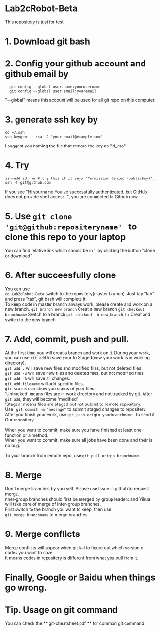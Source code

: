 # Lab2cRobot-Beta
This repository is just for test</br>
   # 1. Download git bash</br>
   # 2. Config your github account and github email by</br>
   ```
     git config --global user.name:yourusername
     git config --global user.email:youremail   
   ```
   "--global" means this account will be used for all git repo on this computer. </br>
   # 3. generate ssh key by</br>
   ```
   cd ~/.ssh
   ssh-keygen -t rsa -C "your_email@example.com"
   ```
   I suggest you naming the file that restore the key as "id_rsa"</br>  
   # 4. Try</br>
   ```
   ssh-add id_rsa # try this if it says 'Permission denied (publickey)'.
   ssh -T git@github.com
   ```
   If you see "Hi yourname You've successfully authenticated, but GitHub does not provide shell access. ",
   you are connected to Github now.</br>
   # 5. Use ```git clone 'git@github:repositeryname' ``` to clone this repo to your laptop</br>
   You can find relative link which should be in '' by clicking the button "clone or download". </br>
   # 6. After succeesfully clone
   You can use  
   ```cd Lab2cRobot-Beta``` switch to the repositery(master branch). Just tap "lab" and press "tab", git bash will complete it</br>
   To keep code in master branch always work, please create and work on a new branch.
   ```git branch new branch``` Creat a new branch
   ```git checkout branchname``` Switch to a branch
   ```git checkout -b new_branch_ha``` Creat and switch to the new branch
   # 7. Add, commit, push and pull. 
   At the first time you will creat a branch and work on it. 
   During your work, you can use ```git add``` to save your to Staged(now your work is in working directory).</br>
   ```git add .``` will save new files and modified files, but not deleted files.</br>
   ```git add -u``` will save new files and deleted files, but not modified files.</br>
   ```git add -A``` will save all changes.</br>
   ```git add filename``` will add specific files.</br> 
   ```git status``` can show you status of your files.</br>
   'Untracked' means files are in work directory and not tracked by git. After ```git add```, they will become 'modified'</br>
   'Staged' means files are staged but not submit to remote repositery.</br>
   Use ``` git commit -m "message"``` to submit staged changes to repositery.</br>
   After you finish your work, use ```git push origin yourbranchname ``` to send it Our repositery.</br>  
   When you want to commit, make sure you have finished at least one function or a method.</br>
   When you want to commit, make sure all jobs have been done and their is no bug.</br>
   </br>
   To your branch from remote repo, use ```git pull origin branchname```. 
   # 8. Merge 
   Don't merge branches by yourself. Please use Issue in github to request merge. </br>
   nner-group branches should first be merged by group leaders and Yihua will take care of merge of inter-group branches.</br>
   First switch to the branch you want to keep, then use</br>
   ```git merge branchname``` to merge branches.
   # 9. Merge conflicts
   Merge conflicts will appear when git fail to figure out which version of codes you want to save.</br>
   It means codes in repositery is different from what you pull from it.

   # Finally, Google or Baidu when things go wrong.

   # Tip. Usage on git command
   You can check the ** git-cheatsheet.pdf ** for common git command
